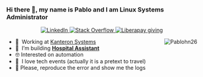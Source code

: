 ### Hi there 👋, my name is Pablo and I am Linux Systems Administrator

<p align="center">

<p align="center"> 
  <a href="https://www.linkedin.com/in/linuxsystemadministrator/">
    <img alt="LinkedIn" src="https://img.shields.io/badge/linkedin%20-%230077B5.svg?&style=for-the-badge&logo=linkedin&logoColor=white"/>
  </a>
  <a href="https://stackoverflow.com/users/2626467/pablo-hinojosa">
    <img alt="Stack Overflow" src="https://img.shields.io/badge/-Stack%20overflow-FE7A16?style=for-the-badge&logo=stack-overflow&logoColor=white"/>
  </a>
  <a href="https://liberapay.com/Pablohn/">
    <img alt="Liberapay giving" src="https://img.shields.io/liberapay/gives/Pablohn?style=for-the-badge">
  </a>
</p>

<a href="#Panblohn26-title">
  <img src="https://github-readme-stats.vercel.app/api?username=pablohn26" alt="Pablohn26" align="right" />
</a>

- :office: &nbsp;Working at [Kanteron Systems](https://www.kanteron.com/)
- :seedling: &nbsp;I’m building [**Hospital Assistant**](https://hospital-assistant.io/)
- :nerd_face:	Interested on automation
- 🔭  &nbsp;I love tech events (actually it is a pretext to travel)
- 💬 Please, reproduce the error and show me the logs

<!--
**Pablohn26/Pablohn26** is a ✨ _special_ ✨ repository because its `README.md` (this file) appears on your GitHub profile.

Here are some ideas to get you started:

- 🔭 I’m currently working on ...
- 🌱 I’m currently learning ...
- 👯 I’m looking to collaborate on ...
- 🤔 I’m looking for help with ...
- 💬 Ask me about ...
- 📫 How to reach me: ...
- 😄 Pronouns: ...
- ⚡ Fun fact: ...
-->

